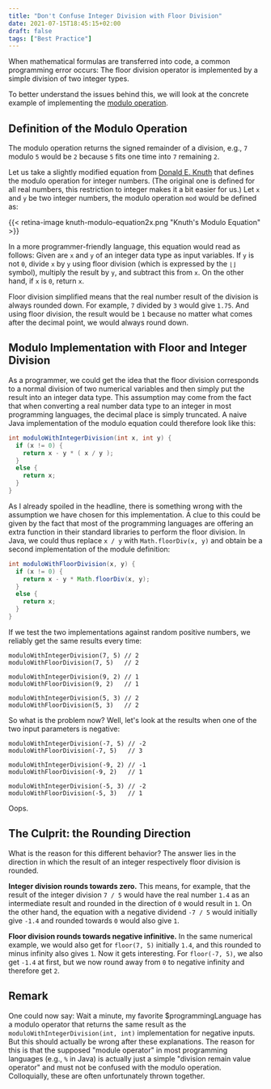 ```yaml
---
title: "Don't Confuse Integer Division with Floor Division"
date: 2021-07-15T18:45:15+02:00
draft: false
tags: ["Best Practice"]
---
```


When mathematical formulas are transferred into code, a common programming error occurs: The floor division operator is implemented by a simple division of two integer types.

To better understand the issues behind this, we will look at the concrete example of implementing the [modulo operation](https://en.wikipedia.org/wiki/Modulo_operation).

## Definition of the Modulo Operation

The modulo operation returns the signed remainder of a division, e.g., `7` modulo `5` would be `2` because `5` fits one time into `7` remaining `2`. 

Let us take a slightly modified equation from [Donald E. Knuth](https://proofwiki.org/wiki/Definition:Modulo_Operation/Modulo_One) that defines the modulo operation for integer numbers. (The original one is defined for all real numbers, this restriction to integer makes it a bit easier for us.) Let `x` and `y` be two integer numbers, the modulo operation `mod` would be defined as:

{{< retina-image knuth-modulo-equation2x.png "Knuth's Modulo Equation" >}}

In a more programmer-friendly language, this equation would read as follows: Given are `x` and `y` of an integer data type as input variables. If `y` is not `0`, divide `x` by `y` using floor division (which is expressed by the `⌊⌋` symbol), multiply the result by `y`, and subtract this from `x`. On the other hand, if `x` is `0`, return `x`.

Floor division simplified means that the real number result of the division is always rounded down. For example, `7` divided by `3` would give `1.75`. And using floor division, the result would be `1` because no matter what comes after the decimal point, we would always round down.

## Modulo Implementation with Floor and Integer Division

As a programmer, we could get the idea that the floor division corresponds to a normal division of two numerical variables and then simply put the result into an integer data type. This assumption may come from the fact that when converting a real number data type to an integer in most programming languages, the decimal place is simply truncated. A naive Java implementation of the modulo equation could therefore look like this:

```java
int moduloWithIntegerDivision(int x, int y) {
  if (x != 0) {
    return x - y * ( x / y );
  }
  else {
    return x;
  }
}
```

As I already spoiled in the headline, there is something wrong with the assumption we have chosen for this implementation. A clue to this could be given by the fact that most of the programming languages are offering an extra function in their standard libraries to perform the floor division. In Java, we could thus replace `x / y` with `Math.floorDiv(x, y)` and obtain be a second implementation of the module definition:

```java
int moduloWithFloorDivision(x, y) {
  if (x != 0) {
    return x - y * Math.floorDiv(x, y);
  }
  else {
    return x;
  }
}
```

If we test the two implementations against random positive numbers, we reliably get the same results every time:

```
moduloWithIntegerDivision(7, 5) // 2
moduloWithFloorDivision(7, 5)   // 2

moduloWithIntegerDivision(9, 2) // 1
moduloWithFloorDivision(9, 2)   // 1

moduloWithIntegerDivision(5, 3) // 2
moduloWithFloorDivision(5, 3)   // 2
```

So what is the problem now? Well, let's look at the results when one of the two input parameters is negative:

```
moduloWithIntegerDivision(-7, 5) // -2
moduloWithFloorDivision(-7, 5)   // 3

moduloWithIntegerDivision(-9, 2) // -1
moduloWithFloorDivision(-9, 2)   // 1

moduloWithIntegerDivision(-5, 3) // -2
moduloWithFloorDivision(-5, 3)   // 1
```

Oops.

## The Culprit: the Rounding Direction

What is the reason for this different behavior? The answer lies in the direction in which the result of an integer respectively floor division is rounded.

**Integer division rounds towards zero.** This means, for example, that the result of the integer division `7 / 5` would have the real number `1.4` as an intermediate result and rounded in the direction of `0` would result in `1`. On the other hand, the equation with a negative dividend `-7 / 5` would initially give `-1.4` and rounded towards `0` would also give `1`. 

**Floor division rounds towards negative infinitive.** In the same numerical example, we would also get for `floor(7, 5)` initially `1.4`, and this rounded to minus infinity also gives `1`. Now it gets interesting. For `floor(-7, 5)`, we also get `-1.4` at first, but we now round away from `0` to negative infinity and therefore get `2`.


## Remark

One could now say: Wait a minute, my favorite $programmingLanguage has a modulo operator that returns the same result as the `moduloWithIntegerDivision(int, int)` implementation for negative inputs. But this should actually be wrong after these explanations. The reason for this is that the supposed "module operator" in most programming languages (e.g., `%` in Java) is actually just a simple "division remain value operator" and must not be confused with the modulo operation. Colloquially, these are often unfortunately thrown together.